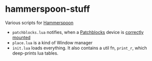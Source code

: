 # hammerspoon-stuff

Various scripts for [Hammerspoon](http://www.hammerspoon.org)


- `patchblocks.lua` notifies, when a [Patchblocks](http://patchblocks.com) device is [correctly mounted](http://www.patchblocks.com/content/7-software)
- `place.lua` is a kind of Window manager
- `init.lua` loads everything. It also contains a util fn, `print_r`, which deep-prints lua tables.
